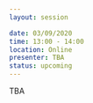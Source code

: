 ```yaml
---
layout: session

date: 03/09/2020
time: 13:00 - 14:00
location: Online
presenter: TBA
status: upcoming
---
```

TBA